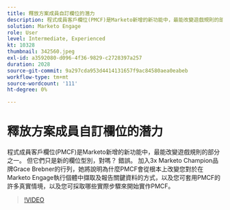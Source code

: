 ```yaml
---
title: 釋放方案成員自訂欄位的潛力
description: 程式成員客戶欄位(PMCF)是Marketo新增的新功能中，最能改變遊戲規則的部分之一。
solution: Marketo Engage
role: User
level: Intermediate, Experienced
kt: 10328
thumbnail: 342560.jpeg
exl-id: a3592080-d096-4f36-9829-c2728397a257
duration: 2028
source-git-commit: 9a297cda953d4414131657f9ac84580aea0eabeb
workflow-type: tm+mt
source-wordcount: '111'
ht-degree: 0%

---
```


# 釋放方案成員自訂欄位的潛力

程式成員客戶欄位(PMCF)是Marketo新增的新功能中，最能改變遊戲規則的部分之一。 但它們只是新的欄位型別，對嗎？ 錯誤。 加入3x Marketo Champion品牌Grace Brebner的行列，她將說明為什麼PMCF會從根本上改變您對於在Marketo Engage執行個體中擷取及報告關鍵資料的方式，以及您可套用PMCF的許多真實情境，以及您可採取哪些實際步驟來開始實作PMCF。

>[!VIDEO](https://video.tv.adobe.com/v/342560/?quality=12&learn=on)
